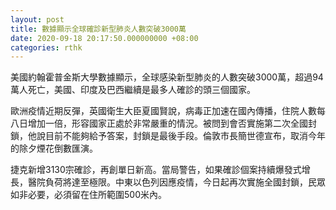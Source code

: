 ```yaml
---
layout: post
title: 數據顯示全球確診新型肺炎人數突破3000萬
date: 2020-09-18 20:17:50.000000000 +08:00
categories: rthk
---
```


美國約翰霍普金斯大學數據顯示，全球感染新型肺炎的人數突破3000萬，超過94萬人死亡，美國、印度及巴西繼續是最多人確診的頭三個國家。

歐洲疫情近期反彈，英國衛生大臣夏國賢說，病毒正加速在國內傳播，住院人數每八日增加一倍，形容國家正處於非常嚴重的情況。被問到會否實施第二次全國封鎖，他說目前不能夠給予答案，封鎖是最後手段。倫敦市長簡世德宣布，取消今年的除夕煙花倒數匯演。

捷克新增3130宗確診，再創單日新高。當局警告，如果確診個案持續爆發式增長，醫院負荷將達至極限。中東以色列因應疫情，今日起再次實施全國封鎖，民眾如非必要，必須留在住所範圍500米內。
